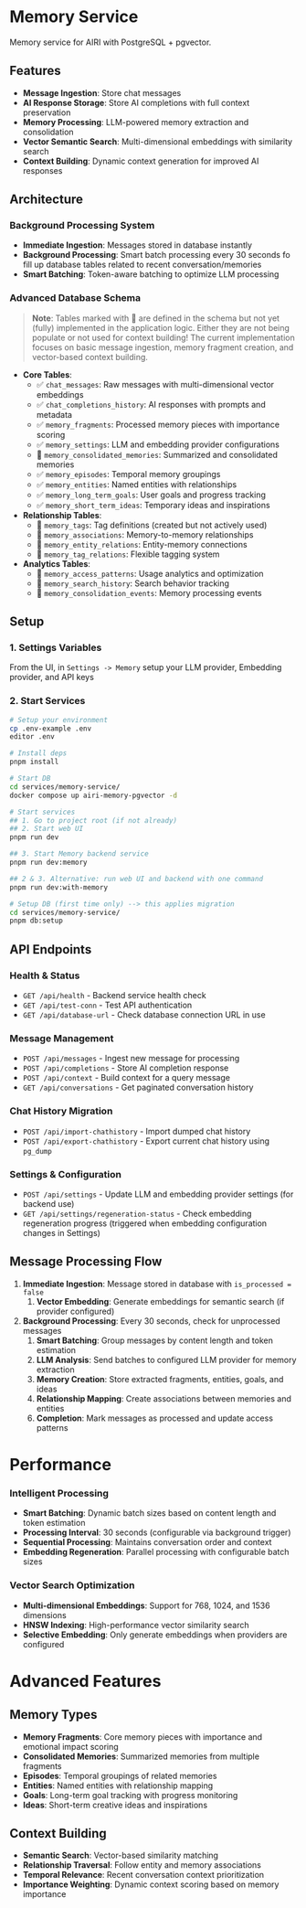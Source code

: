 # Memory Service

Memory service for AIRI with PostgreSQL + pgvector.

## Features

- **Message Ingestion**: Store chat messages
- **AI Response Storage**: Store AI completions with full context preservation
- **Memory Processing**: LLM-powered memory extraction and consolidation
- **Vector Semantic Search**: Multi-dimensional embeddings with similarity search
- **Context Building**: Dynamic context generation for improved AI responses

## Architecture

### Background Processing System
- **Immediate Ingestion**: Messages stored in database instantly
- **Background Processing**: Smart batch processing every 30 seconds fo fill up database tables related to recent conversation/memories
- **Smart Batching**: Token-aware batching to optimize LLM processing

### Advanced Database Schema

> **Note**: Tables marked with 🚧 are defined in the schema but not yet (fully) implemented in the application logic. Either they are not being populate or not used for context building! The current implementation focuses on basic message ingestion, memory fragment creation, and vector-based context building.

- **Core Tables**:
  - ✅ `chat_messages`: Raw messages with multi-dimensional vector embeddings
  - ✅ `chat_completions_history`: AI responses with prompts and metadata
  - ✅ `memory_fragments`: Processed memory pieces with importance scoring
  - ✅ `memory_settings`: LLM and embedding provider configurations
  - 🚧 `memory_consolidated_memories`: Summarized and consolidated memories
  - ✅ `memory_episodes`: Temporal memory groupings
  - ✅ `memory_entities`: Named entities with relationships
  - ✅ `memory_long_term_goals`: User goals and progress tracking
  - ✅ `memory_short_term_ideas`: Temporary ideas and inspirations
- **Relationship Tables**:
  - 🚧 `memory_tags`: Tag definitions (created but not actively used)
  - 🚧 `memory_associations`: Memory-to-memory relationships
  - 🚧 `memory_entity_relations`: Entity-memory connections
  - 🚧 `memory_tag_relations`: Flexible tagging system
- **Analytics Tables**:
  - 🚧 `memory_access_patterns`: Usage analytics and optimization
  - 🚧 `memory_search_history`: Search behavior tracking
  - 🚧 `memory_consolidation_events`: Memory processing events

## Setup

### 1. Settings Variables

From the UI, in `Settings -> Memory` setup your LLM provider, Embedding provider, and API keys

### 2. Start Services
```bash
# Setup your environment
cp .env-example .env
editor .env

# Install deps
pnpm install

# Start DB
cd services/memory-service/
docker compose up airi-memory-pgvector -d

# Start services
## 1. Go to project root (if not already)
## 2. Start web UI
pnpm run dev

## 3. Start Memory backend service
pnpm run dev:memory

## 2 & 3. Alternative: run web UI and backend with one command
pnpm run dev:with-memory

# Setup DB (first time only) --> this applies migration
cd services/memory-service/
pnpm db:setup
```

## API Endpoints

### Health & Status
- `GET /api/health` - Backend service health check
- `GET /api/test-conn` - Test API authentication
- `GET /api/database-url` - Check database connection URL in use

### Message Management
- `POST /api/messages` - Ingest new message for processing
- `POST /api/completions` - Store AI completion response
- `POST /api/context` - Build context for a query message
- `GET /api/conversations` - Get paginated conversation history
### Chat History Migration
- `POST /api/import-chathistory` - Import dumped chat history
- `POST /api/export-chathistory` - Export current chat history using `pg_dump`

### Settings & Configuration
- `POST /api/settings` - Update LLM and embedding provider settings (for backend use)
- `GET /api/settings/regeneration-status` - Check embedding regeneration progress (triggered when embedding configuration changes in Settings)

## Message Processing Flow

1. **Immediate Ingestion**: Message stored in database with `is_processed = false`
   1. **Vector Embedding**: Generate embeddings for semantic search (if provider configured)
2. **Background Processing**: Every 30 seconds, check for unprocessed messages
   1. **Smart Batching**: Group messages by content length and token estimation
   2. **LLM Analysis**: Send batches to configured LLM provider for memory extraction
   3. **Memory Creation**: Store extracted fragments, entities, goals, and ideas
   4. **Relationship Mapping**: Create associations between memories and entities
   <!-- 5. **Consolidation**: Merge related memories and update importance scores -->
   6. **Completion**: Mark messages as processed and update access patterns

# Performance

### Intelligent Processing
- **Smart Batching**: Dynamic batch sizes based on content length and token estimation
- **Processing Interval**: 30 seconds (configurable via background trigger)
- **Sequential Processing**: Maintains conversation order and context
- **Embedding Regeneration**: Parallel processing with configurable batch sizes

### Vector Search Optimization
- **Multi-dimensional Embeddings**: Support for 768, 1024, and 1536 dimensions
- **HNSW Indexing**: High-performance vector similarity search
- **Selective Embedding**: Only generate embeddings when providers are configured

# Advanced Features

## Memory Types
- **Memory Fragments**: Core memory pieces with importance and emotional impact scoring
- **Consolidated Memories**: Summarized memories from multiple fragments
- **Episodes**: Temporal groupings of related memories
- **Entities**: Named entities with relationship mapping
- **Goals**: Long-term goal tracking with progress monitoring
- **Ideas**: Short-term creative ideas and inspirations

## Context Building
- **Semantic Search**: Vector-based similarity matching
- **Relationship Traversal**: Follow entity and memory associations
- **Temporal Relevance**: Recent conversation context prioritization
- **Importance Weighting**: Dynamic context scoring based on memory importance

<!-- ## Analytics & Insights
- **Access Pattern Tracking**: Monitor memory usage and optimization opportunities
- **Search History**: Track query patterns and result effectiveness
- **Consolidation Events**: Memory processing and relationship formation events
- **Performance Metrics**: OpenTelemetry integration for observability -->

